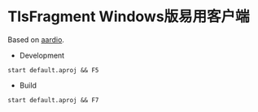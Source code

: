 # TlsFragment Windows版易用客户端

Based on [aardio](https://www.aardio.com).

+ Development

```text
start default.aproj && F5
```

+ Build

```text
start default.aproj && F7
```
